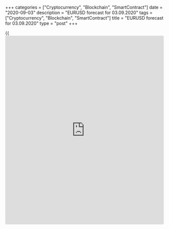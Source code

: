 +++
categories = ["Cryptocurrency", "Blockchain", "SmartContract"]
date = "2020-09-03"
description = "EURUSD forecast for 03.09.2020"
tags = ["Cryptocurrency", "Blockchain", "SmartContract"]
title = "EURUSD forecast for 03.09.2020"
type = "post"
+++

{{<iframe id="large-banner" src="https://www.bounty.group/#slide=15.0" width="100%" height="600" scrolling="no" style="border: 0px solid rgb(216, 221, 230); border-radius: 3px;">}}

September 3, 2020

September 3, 2020

EUR/USD forecast: Euro is trapped in the illusionDmitri Demidenko

## Fundamental Euro forecast for today

### The real situation is far from what we think it to be

Technical analysis says the price chart considers all the factors.
However, the market gets trapped in the illusion from time to time. The
growth gap between the US and the EU economies, which has been driving
the [EUR/USD][1] up, could be a fiction. According to Deutsche Bank, the
EU financial aid package may lead will create thousands of “zombie
companies”, and Europe could lose competitiveness against the US. A
slight increase in European unemployment and public debt could also be a
fiction.

At the peak of the economic recession, the US unemployment surged from
3.5% to almost 15%, while the euro-area unemployment rate was up from
7.2% to 7.9%. It is associated with the impact of the fiscal stimulus on
the labor market. In the United States, assistance is provided to the
unemployed, in Europe, they are trying to save jobs. The euro area is
quite good at managing the symptoms of the disease, but it very slowly
adapts to a normal state.

Another fantasy is the insignificant growth of the national debt of the
eurozone countries in comparison with the US peer. According to the
Congressional Budget Office, the US debt-to-GDP ratio will increase from
98.2% to 104.4%. in 2020/2021. In Europe, the EU plan the EU's plan to
issue common bonds for $ 750 billion creates the illusion of a slight
increase in public debt because the obligations will not be included in
the government debt of any country in the eurozone.

Therefore, the real situation is far from what we believe in. Does it
mean the euro will drop to $1.1? No, it doesn’t. We all live in the
illusion, not only financial markets. Forex analysts expect the
situation of 2017 to repeat. Then, the [EUR/USD][1], after a drop from
level 1.2 associated with the inability to overcome the [options](https://www.fixpro.org/post/options-liquidity/) barrier,
soared to 1.25 in the next five months. History repeats itself, doesn’t
it?

###  **Dynamics of EUR/USD**

![LiteForex: EURUSD forecast for 03.09.2020][2]

 _Source_ _: Bloomberg_

The current market state has a lot in common with the events that
occurred six years ago. The [EUR/USD][1] rally started from below 1.1,
the price chart drew a shooting star pattern in the [daily](https://www.fintecher.org/2020/03/03/forex-trading-daily-strategy/) chart, which
signals a correction. Despite a drawdown, the euro risk reversals are
still up, which means the uptrend is likely to resume.

However, the market is now impressed by Philip Lane’s verbal
interventions. People familiar with the matter told Financial Times that
other members of the Governing Council share the viewpoint of the ECB
chief economist. One council member said that the euro’s appreciation is
worrisome, as the euro area is the most open economy in the world and
unusually dependent on global demand. Another council member believes
that, as the US Federal Reserve shifted to a more dovish average
inflation target, [investor](https://www.fintechee.com/tutorial-for-forex-trading/investor-mode/)s may interpret interest rates as being
structurally higher in the euro area, which could lead to a further rise
of the [EUR/USD][1].

In my opinion, as the ECB meeting on September 10 approaches, there
should be more talks that the ECB is interested in the euro’s
depreciation. In addition to a strong reading of the US jobs report for
August, this fact may send the euro down towards $1.176 and $1.173.

* * *

P.S. Did you like my article? Share it in social networks: it will be
the best “thank you" :)

Ask me questions and comment below. I’ll be glad to answer your
questions and give necessary explanations.

 **Useful links:**

  * I recommend trying to trade with a reliable broker [here][3]. The system allows you to trade by yourself or copy successful traders from all across the globe.
  * Use my promo-code BLOG for getting deposit bonus 50% on LiteForex platform. Just enter this code in the appropriate field while [depositing][4] your trading account.
  * Telegram channel with high-quality analytics, Forex reviews, training articles, and other useful things for traders <t.me/liteforex>



## Price chart of EURUSD in real time mode

![EUR/USD forecast: Euro is trapped in the illusion][5]

The content of this article reflects the author’s opinion and does not
necessarily reflect the official position of LiteForex. The material
published on this page is provided for informational purposes only and
should not be considered as the provision of investment advice for the
purposes of Directive 2004/39/EC.

Rate this article:

{{value}}

( {{count}} {{title}} )

   1. my.liteforex.com/trading/chart?symbol=EURUSD&returnUrl=true
   2. cdn.liteforex.com/cache/uploads/blog_post/eurusd/eurusd-03-09-20.jpg?w=30&s=f5bb72fd4d8554b348081ad48d866ff8
   3. my.liteforex.com/?category=analysts-opinions&slug=eurusd-forecast-euro-is-trapped-in-the-illusion&openPopup=%2Fregistration%2Fpopup&utm_source=blog&utm_medium=article&utm_campaign=bonus
   4. my.liteforex.com/deposit/?category=analysts-opinions&slug=eurusd-forecast-euro-is-trapped-in-the-illusion&promo_code=BLOG&utm_source=blog&utm_medium=article&utm_campaign=bonus
   5. cdn.liteforex.com/cache/uploads/blog_post/eurusd/liteforex-blog-eurusd-03-09-20.jpg?q=75&w=1000&s=27b05ecb8650119b01750ff5955ae49c